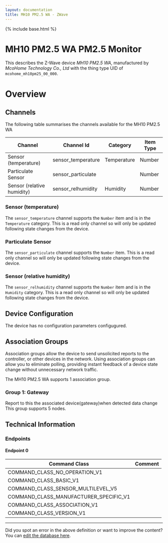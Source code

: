 ```yaml
---
layout: documentation
title: MH10 PM2.5 WA - ZWave
---
```


{% include base.html %}

# MH10 PM2.5 WA PM2.5 Monitor
This describes the Z-Wave device *MH10 PM2.5 WA*, manufactured by *McoHome Technology Co., Ltd* with the thing type UID of ```mcohome_mh10pm25_00_000```.

# Overview


## Channels

The following table summarises the channels available for the MH10 PM2.5 WA

| Channel | Channel Id | Category | Item Type |
|---------|------------|----------|-----------|
| Sensor (temperature) | sensor_temperature | Temperature | Number | 
| Particulate Sensor | sensor_particulate |  | Number | 
| Sensor (relative humidity) | sensor_relhumidity | Humidity | Number | 

### Sensor (temperature)

The ```sensor_temperature``` channel supports the ```Number``` item and is in the ```Temperature``` category. This is a read only channel so will only be updated following state changes from the device.

### Particulate Sensor

The ```sensor_particulate``` channel supports the ```Number``` item. This is a read only channel so will only be updated following state changes from the device.

### Sensor (relative humidity)

The ```sensor_relhumidity``` channel supports the ```Number``` item and is in the ```Humidity``` category. This is a read only channel so will only be updated following state changes from the device.



## Device Configuration

The device has no configuration parameters configugured.

## Association Groups

Association groups allow the device to send unsolicited reports to the controller, or other devices in the network. Using association groups can allow you to eliminate polling, providing instant feedback of a device state change without unnecessary network traffic.

The MH10 PM2.5 WA supports 1 association group.

### Group 1: Gateway

Report to this the associated device(gateway)when detected data change
This group supports 5 nodes.

## Technical Information

### Endpoints

#### Endpoint 0

| Command Class | Comment |
|---------------|---------|
| COMMAND_CLASS_NO_OPERATION_V1| |
| COMMAND_CLASS_BASIC_V1| |
| COMMAND_CLASS_SENSOR_MULTILEVEL_V5| |
| COMMAND_CLASS_MANUFACTURER_SPECIFIC_V1| |
| COMMAND_CLASS_ASSOCIATION_V1| |
| COMMAND_CLASS_VERSION_V1| |

---

Did you spot an error in the above definition or want to improve the content?
You can [edit the database here](http://www.cd-jackson.com/index.php/zwave/zwave-device-database/zwave-device-list/devicesummary/716).
